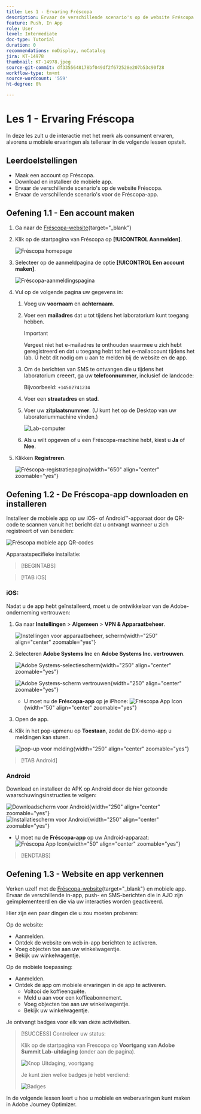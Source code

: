```yaml
---
title: Les 1 - Ervaring Fréscopa
description: Ervaar de verschillende scenario's op de website Fréscopa.
feature: Push, In App
role: User
level: Intermediate
doc-type: Tutorial
duration: 0
recommendations: noDisplay, noCatalog
jira: KT-14978
thumbnail: KT-14978.jpeg
source-git-commit: df3355648178bf049df2f672528e207b53c90f28
workflow-type: tm+mt
source-wordcount: '559'
ht-degree: 0%

---
```



# Les 1 - Ervaring Fréscopa

In deze les zult u de interactie met het merk als consument ervaren, alvorens u mobiele ervaringen als telleraar in de volgende lessen opstelt.

## Leerdoelstellingen

* Maak een account op Fréscopa.
* Download en installeer de mobiele app.
* Ervaar de verschillende scenario&#39;s op de website Fréscopa.
* Ervaar de verschillende scenario&#39;s voor de Fréscopa-app.

## Oefening 1.1 - Een account maken

1. Ga naar de [Fréscopa-website](https://dsn.adobe.com/p/adobe-summit-2024?token=eyJhbGciOiJIUzI1NiIsInR5cCI6IkpXVCJ9.eyJpZCI6ImFub255bW91cyIsImVtYWlsIjoiYW5vbnltb3VzQGFkb2JlLmNvbSIsImlzc3VlciI6InNoYXJlZC1saW5rIiwiYXJnb24iOnsiYWNjZXNzIjoicmVhZC1wcm9qZWN0IiwicHJvamVjdElkIjoiYWRvYmUtc3VtbWl0LTIwMjQifSwiaWF0IjoxNzA5NjAyMzQzLCJleHAiOjE3MTE0MTY3NDN9.V3zEKnVL3vGpPqr_34XjnJ5PSYKApYviBE02zyBalsY){target="_blank"}

1. Klik op de startpagina van Fréscopa op **[!UICONTROL Aanmelden]**.

   ![Fréscopa homepage](/help/summit/l820-lab-workbook/assets/1-1-1-frescopa-homepage.png "Fréscopa homepage")

1. Selecteer op de aanmeldpagina de optie **[!UICONTROL Een account maken]**.

   ![Fréscopa-aanmeldingspagina](/help/summit/l820-lab-workbook/assets/1-1-2-frescopa-sign-in-page.png "Fréscopa-aanmelding")

1. Vul op de volgende pagina uw gegevens in:

   1. Voeg uw **voornaam** en **achternaam**.

   1. Voer een **mailadres** dat u tot tijdens het laboratorium kunt toegang hebben.

      >[!IMPORTANT]
      > Vergeet niet het e-mailadres te onthouden waarmee u zich hebt geregistreerd en dat u toegang hebt tot het e-mailaccount tijdens het lab. U hebt dit nodig om u aan te melden bij de website en de app.

   1. Om de berichten van SMS te ontvangen die u tijdens het laboratorium creeert, ga uw **telefoonnummer**, inclusief de landcode:

      Bijvoorbeeld: `+14502741234`

   1. Voer een **straatadres** en **stad**.

   1. Voer uw **zitplaatsnummer**. (U kunt het op de Desktop van uw laboratoriummachine vinden.)

      ![Lab-computer](/help/summit/l820-lab-workbook/assets/locate-seat-number.png)

   1. Als u wilt opgeven of u een Fréscopa-machine hebt, kiest u **Ja** of **Nee**.

1. Klikken **Registreren**.

   ![Fréscopa-registratiepagina](/help/summit/l820-lab-workbook/assets/1-1-3-frescopa-registration-page.png){width="650" align="center" zoomable="yes"}

## Oefening 1.2 - De Fréscopa-app downloaden en installeren

Installeer de mobiele app op uw iOS- of Android™-apparaat door de QR-code te scannen vanuit het bericht dat u ontvangt wanneer u zich registreert of van beneden:

![Fréscopa mobiele app QR-codes](/help/summit/l820-lab-workbook/assets/1-2-1-qr-codes.png "Fréscopa mobiele app QR-codes")

Apparaatspecifieke installatie:

>[!BEGINTABS]

>[!TAB iOS]

### iOS:

Nadat u de app hebt geïnstalleerd, moet u de ontwikkelaar van de Adobe-onderneming vertrouwen:

1. Ga naar **Instellingen** > **Algemeen** > **VPN &amp; Apparaatbeheer**.

   ![Instellingen voor apparaatbeheer, scherm](/help/summit/l820-lab-workbook/assets/1-2-2-device-management-screen.PNG "Instellingen voor apparaatbeheer, scherm"){width="250" align="center" zoomable="yes"}

1. Selecteren **Adobe Systems Inc** en **Adobe Systems Inc. vertrouwen**.

   ![Adobe Systems-selectiescherm](/help/summit/l820-lab-workbook/assets/1-2-3-adobe-systems.PNG "Adobe Systems-selectiescherm"){width="250" align="center" zoomable="yes"}
   <br>

   ![Adobe Systems-scherm vertrouwen](/help/summit/l820-lab-workbook/assets/1-2-4-trust-adobe.PNG){width="250" align="center" zoomable="yes"}

   * U moet nu de **Fréscopa-app** op je iPhone: ![Fréscopa App Icon](/help/summit/l820-lab-workbook/assets/1-2-app-icon.png){width="50" align="center" zoomable="yes"}


1. Open de app.

1. Klik in het pop-upmenu op **Toestaan**, zodat de DX-demo-app u meldingen kan sturen.

   ![pop-up voor melding](/help/summit/l820-lab-workbook/assets/1-2-allow-notifications.png){width="250" align="center" zoomable="yes"}

>[!TAB Android]

### Android

Download en installeer de APK op Android door de hier getoonde waarschuwingsinstructies te volgen:

![Downloadscherm voor Android](/help/summit/l820-lab-workbook/assets/1-2-5-android-download.jpg "Downloadscherm voor Android"){width="250" align="center" zoomable="yes"}
<br>
![Installatiescherm voor Android](/help/summit/l820-lab-workbook/assets/1-2-6-android-installation.jpg){width="250" align="center" zoomable="yes"}

* U moet nu de **Fréscopa-app** op uw Android-apparaat: ![Fréscopa App Icon](/help/summit/l820-lab-workbook/assets/1-2-app-icon.png){width="50" align="center" zoomable="yes"}

>[!ENDTABS]

## Oefening 1.3 - Website en app verkennen

Verken uzelf met de [Fréscopa-website](https://dsn.adobe.com/web/adobe-summit-2024?token=eyJhbGciOiJIUzI1NiIsInR5cCI6IkpXVCJ9.eyJpZCI6ImFub255bW91cyIsImVtYWlsIjoiYW5vbnltb3VzQGFkb2JlLmNvbSIsImlzc3VlciI6InNoYXJlZC1saW5rIiwiYXJnb24iOnsiYWNjZXNzIjoicmVhZC1wcm9qZWN0IiwicHJvamVjdElkIjoiYWRvYmUtc3VtbWl0LTIwMjQifSwiaWF0IjoxNzA4NjQyNTU4LCJleHAiOjE3MTA0NTY5NTh9.m4N8Bs5ZB1jYbUSdl1B6MaYJvUiolIYI_T_TcR-xMfU){target="_blank"} en mobiele app. Ervaar de verschillende in-app, push- en SMS-berichten die in AJO zijn geïmplementeerd en die via uw interacties worden geactiveerd.

Hier zijn een paar dingen die u zou moeten proberen:

Op de website:

* Aanmelden.
* Ontdek de website om web in-app berichten te activeren.
* Voeg objecten toe aan uw winkelwagentje.
* Bekijk uw winkelwagentje.

Op de mobiele toepassing:

* Aanmelden.
* Ontdek de app om mobiele ervaringen in de app te activeren.
   * Voltooi de koffieenquête.
   * Meld u aan voor een koffieabonnement.
   * Voeg objecten toe aan uw winkelwagentje.
   * Bekijk uw winkelwagentje.

Je ontvangt badges voor elk van deze activiteiten.

>[!SUCCESS]
>Controleer uw status:
>
>Klik op de startpagina van Frescopa op **Voortgang van Adobe Summit Lab-uitdaging** (onder aan de pagina).
> 
>  ![Knop Uitdaging, voortgang](/help/summit/l820-lab-workbook/assets/1-3-challenge-progress-button.png)
>
> Je kunt zien welke badges je hebt verdiend:
> 
> ![Badges](/help/summit/l820-lab-workbook/assets/1-3-badges.png)

In de volgende lessen leert u hoe u mobiele en webervaringen kunt maken in Adobe Journey Optimizer.

[def]: /help/summit/l820-lab-workbook/assets/1-2-4-trust-adobe.PNG
